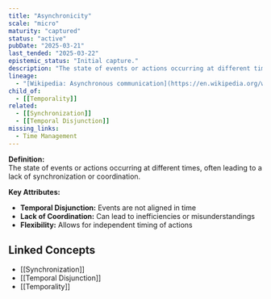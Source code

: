 ```yaml
---
title: "Asynchronicity"
scale: "micro"
maturity: "captured"
status: "active"
pubDate: "2025-03-21"
last_tended: "2025-03-22"
epistemic_status: "Initial capture."
description: "The state of events or actions occurring at different times, often leading to a lack of synchronization or coordination."
lineage:
  - "[Wikipedia: Asynchronous communication](https://en.wikipedia.org/wiki/Asynchronous_communication)"
child_of:
  - [[Temporality]]
related:
  - [[Synchronization]]
  - [[Temporal Disjunction]]
missing_links:
  - Time Management
---
```

**Definition:**  
The state of events or actions occurring at different times, often leading to a lack of synchronization or coordination.

**Key Attributes:**  

- **Temporal Disjunction:** Events are not aligned in time  
- **Lack of Coordination:** Can lead to inefficiencies or misunderstandings  
- **Flexibility:** Allows for independent timing of actions  

## Linked Concepts  

- [[Synchronization]]
- [[Temporal Disjunction]]
- [[Temporality]]
